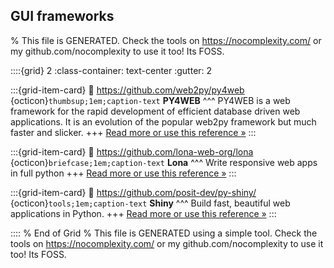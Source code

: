 ## GUI frameworks  

% This file is GENERATED. Check the tools on https://nocomplexity.com/ or my github.com/nocomplexity to use it too! Its FOSS. 

::::{grid} 2
:class-container: text-center
:gutter: 2

:::{grid-item-card}
:link: https://github.com/web2py/py4web 
{octicon}`thumbsup;1em;caption-text` **PY4WEB**
^^^
PY4WEB is a web framework for the rapid development of efficient database driven web applications. It is an evolution of the popular web2py framework but much faster and slicker.
+++
[Read more or use this reference »](https://github.com/web2py/py4web)
:::


:::{grid-item-card}
:link: https://github.com/lona-web-org/lona 
{octicon}`briefcase;1em;caption-text` **Lona**
^^^
Write responsive web apps in full python 
+++
[Read more or use this reference »](https://github.com/lona-web-org/lona)
:::


:::{grid-item-card}
:link: https://github.com/posit-dev/py-shiny/ 
{octicon}`tools;1em;caption-text` **Shiny**
^^^
Build fast, beautiful web applications in Python.
+++
[Read more or use this reference »](https://github.com/posit-dev/py-shiny/)
:::


:::: 
 % End of Grid 
% This file is GENERATED using a simple tool. Check the tools on https://nocomplexity.com/ or my github.com/nocomplexity to use it too! Its FOSS. 

